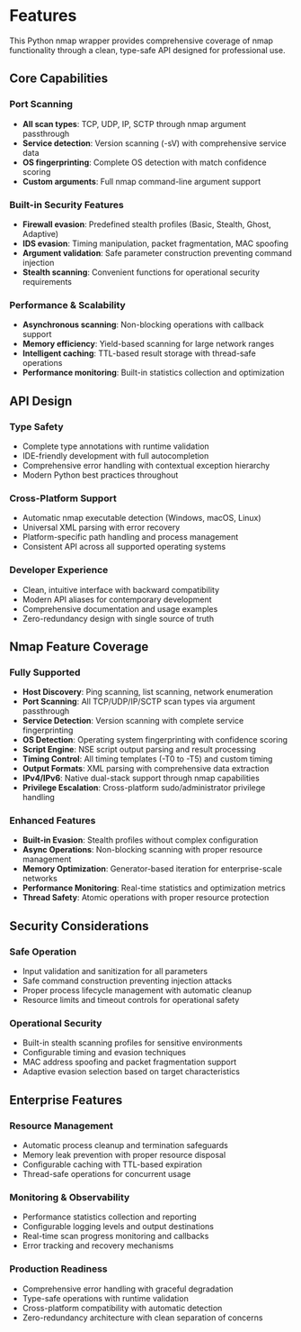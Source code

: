 # Features

This Python nmap wrapper provides comprehensive coverage of nmap functionality through a clean, type-safe API designed for professional use.

## Core Capabilities

### Port Scanning
- **All scan types**: TCP, UDP, IP, SCTP through nmap argument passthrough
- **Service detection**: Version scanning (-sV) with comprehensive service data
- **OS fingerprinting**: Complete OS detection with match confidence scoring
- **Custom arguments**: Full nmap command-line argument support

### Built-in Security Features
- **Firewall evasion**: Predefined stealth profiles (Basic, Stealth, Ghost, Adaptive)
- **IDS evasion**: Timing manipulation, packet fragmentation, MAC spoofing
- **Argument validation**: Safe parameter construction preventing command injection
- **Stealth scanning**: Convenient functions for operational security requirements

### Performance & Scalability
- **Asynchronous scanning**: Non-blocking operations with callback support
- **Memory efficiency**: Yield-based scanning for large network ranges
- **Intelligent caching**: TTL-based result storage with thread-safe operations
- **Performance monitoring**: Built-in statistics collection and optimization

## API Design

### Type Safety
- Complete type annotations with runtime validation
- IDE-friendly development with full autocompletion
- Comprehensive error handling with contextual exception hierarchy
- Modern Python best practices throughout

### Cross-Platform Support
- Automatic nmap executable detection (Windows, macOS, Linux)
- Universal XML parsing with error recovery
- Platform-specific path handling and process management
- Consistent API across all supported operating systems

### Developer Experience
- Clean, intuitive interface with backward compatibility
- Modern API aliases for contemporary development
- Comprehensive documentation and usage examples
- Zero-redundancy design with single source of truth

## Nmap Feature Coverage

### Fully Supported
- **Host Discovery**: Ping scanning, list scanning, network enumeration
- **Port Scanning**: All TCP/UDP/IP/SCTP scan types via argument passthrough
- **Service Detection**: Version scanning with complete service fingerprinting
- **OS Detection**: Operating system fingerprinting with confidence scoring
- **Script Engine**: NSE script output parsing and result processing
- **Timing Control**: All timing templates (-T0 to -T5) and custom timing
- **Output Formats**: XML parsing with comprehensive data extraction
- **IPv4/IPv6**: Native dual-stack support through nmap capabilities
- **Privilege Escalation**: Cross-platform sudo/administrator privilege handling

### Enhanced Features
- **Built-in Evasion**: Stealth profiles without complex configuration
- **Async Operations**: Non-blocking scanning with proper resource management
- **Memory Optimization**: Generator-based iteration for enterprise-scale networks
- **Performance Monitoring**: Real-time statistics and optimization metrics
- **Thread Safety**: Atomic operations with proper resource protection

## Security Considerations

### Safe Operation
- Input validation and sanitization for all parameters
- Safe command construction preventing injection attacks
- Proper process lifecycle management with automatic cleanup
- Resource limits and timeout controls for operational safety

### Operational Security
- Built-in stealth scanning profiles for sensitive environments
- Configurable timing and evasion techniques
- MAC address spoofing and packet fragmentation support
- Adaptive evasion selection based on target characteristics

## Enterprise Features

### Resource Management
- Automatic process cleanup and termination safeguards
- Memory leak prevention with proper resource disposal
- Configurable caching with TTL-based expiration
- Thread-safe operations for concurrent usage

### Monitoring & Observability
- Performance statistics collection and reporting
- Configurable logging levels and output destinations
- Real-time scan progress monitoring and callbacks
- Error tracking and recovery mechanisms

### Production Readiness
- Comprehensive error handling with graceful degradation
- Type-safe operations with runtime validation
- Cross-platform compatibility with automatic detection
- Zero-redundancy architecture with clean separation of concerns